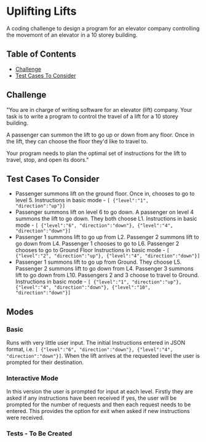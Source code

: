 # Uplifting Lifts

A coding challenge to design a program for an elevator company controlling the movemont of an elevator in a 10 storey building.

## Table of Contents

- [Challenge](#challenge)
- [Test Cases To Consider](#test-cases-to-consider)

<a name="challenge"></a>

## Challenge

"You are in charge of writing software for an elevator (lift) company.
Your task is to write a program to control the travel of a lift for a 10 storey building.

A passenger can summon the lift to go up or down from any floor. Once in the lift, they can choose the floor they'd like to travel to.

Your program needs to plan the optimal set of instructions for the lift to travel, stop, and open its doors."

<a name="test-cases-to-consider"></a>

## Test Cases To Consider

- Passenger summons lift on the ground floor. Once in, chooses to go to level 5.
Instructions in basic mode - `[ {"level":"1", "direction":"up"}]`
- Passenger summons lift on level 6 to go down. A passenger on level 4 summons the lift to go down. They both choose L1.
Instructions in basic mode - `[ {"level":"6", "direction":"down"}, {"level":"4", "direction":"down"}]`
- Passenger 1 summons lift to go up from L2. Passenger 2 summons lift to go down from L4. Passenger 1 chooses to go to L6. Passenger 2 chooses to go to Ground Floor
Instructions in basic mode - `[ {"level":"2", "direction":"up"}, {"level":"4", "direction":"down"}]`
- Passenger 1 summons lift to go up from Ground. They choose L5. Passenger 2 summons lift to go down from L4. Passenger 3 summons lift to go down from L10. Passengers 2 and 3 choose to travel to Ground.
Instructions in basic mode - `[ {"level":"1", "direction":"up"}, {"level":"4", "direction":"down"}, {"level":"10", "direction":"down"}]`

## Modes

### Basic

Runs with very little user input. The initial Instructions entered in JSON format, i.e. `[ {"level":"6", "direction":"down"}, {"level":"4", "direction":"down"}]`. When the lift arrives at the requested level the user is prompted for their destination.

### Interactive Mode

In this version the user is prompted for input at each level. Firstly they are asked if any instructions have been received if yes, the user will be prompted for the number of requests and then each request needs to be entered. This provides the option for exit when asked if new instructions were received.

### Tests - To Be Created
